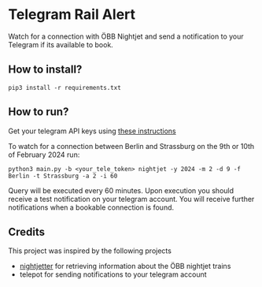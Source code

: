# Telegram Rail Alert

Watch for a connection with ÖBB Nightjet and send a notification to your Telegram if its available to book.

## How to install? 

```
pip3 install -r requirements.txt
```

## How to run?

Get your telegram API keys using [these instructions](https://medium.com/geekculture/generate-telegram-token-for-bot-api-d26faf9bf064)

To watch for a connection between Berlin and Strassburg on the 9th or 10th of February 2024 run:

```
python3 main.py -b <your_tele_token> nightjet -y 2024 -m 2 -d 9 -f Berlin -t Strassburg -a 2 -i 60
```

Query will be executed every 60 minutes. Upon execution you should receive a test notification on your telegram account. 
You will receive further notifications when a bookable connection is found.



## Credits

This project was inspired by the following projects 

- [nightjetter](https://github.com/KevinW1998/nightjetter) for retrieving information about the ÖBB nightjet trains
- telepot for sending notifications to your telegram account


